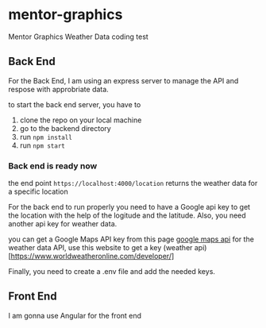 # mentor-graphics
Mentor Graphics Weather Data coding test

## Back End
For the Back End, I am using an express server to manage the API and respose with approbriate data.

to start the back end server, you have to
1. clone the repo on your local machine
2. go to the backend directory
3. run ```npm install```
4. run ```npm start```

### Back end is ready now
the end point ``` https://localhost:4000/location ``` returns the weather data for a specific location

For the back end to run properly you need to have a Google api key to get the location with the help of the logitude and the latitude. 
Also, you need another api key for weather data. 

you can get a Google Maps API key from this page [google maps api](https://developers.google.com/maps/documentation/geocoding/get-api-key)
for the weather data API, use this website to get a key (weather api)[https://www.worldweatheronline.com/developer/] 

Finally, you need to create a .env file and add the needed keys.

## Front End 
I am gonna use Angular for the front end 
